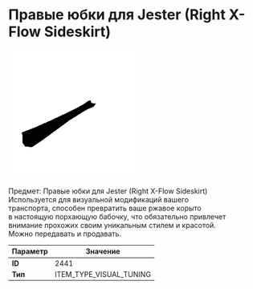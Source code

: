 # Правые юбки для Jester (Right X-Flow Sideskirt)

![Item Image](../img/2441.webp?raw=true)

Предмет: Правые юбки для Jester (Right X-Flow Sideskirt)<br>Используется для визуальной модификаций вашего<br>транспорта, способен превратить ваше ржавое корыто<br>в настоящую порхающую бабочку, что обязательно привлечет<br>внимание прохожих своим уникальным стилем и красотой.<br>Можно передавать и продавать.


| Параметр | Значение |
|----------|----------|
| **ID** | 2441 |
| **Тип** | ITEM_TYPE_VISUAL_TUNING |

